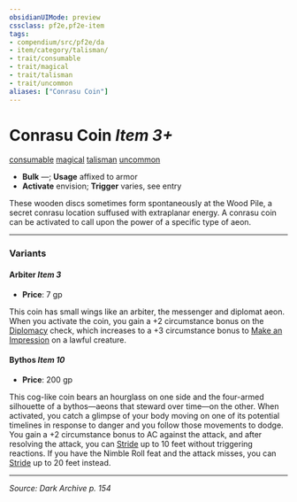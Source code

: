 ```yaml
---
obsidianUIMode: preview
cssclass: pf2e,pf2e-item
tags:
- compendium/src/pf2e/da
- item/category/talisman/
- trait/consumable
- trait/magical
- trait/talisman
- trait/uncommon
aliases: ["Conrasu Coin"]
---
```

# Conrasu Coin *Item 3+*  
[consumable](consumable.md "Consumable Item Trait")  [magical](magical.md "Magical Item Trait")  [talisman](talisman.md "Talisman Item Trait")  [uncommon](uncommon.md "Uncommon Rarity Trait")  

- **Bulk** —; **Usage** affixed to armor
- **Activate** envision; **Trigger** varies, see entry

These wooden discs sometimes form spontaneously at the Wood Pile, a secret conrasu location suffused with extraplanar energy. A conrasu coin can be activated to call upon the power of a specific type of aeon.

---

### Variants

#### Arbiter *Item 3*

- **Price**: 7 gp

This coin has small wings like an arbiter, the messenger and diplomat aeon. When you activate the coin, you gain a +2 circumstance bonus on the [Diplomacy](skills.md#Diplomacy) check, which increases to a +3 circumstance bonus to [Make an Impression](make-an-impression.md) on a lawful creature.

#### Bythos *Item 10*

- **Price**: 200 gp

This cog-like coin bears an hourglass on one side and the four-armed silhouette of a bythos—aeons that steward over time—on the other. When activated, you catch a glimpse of your body moving on one of its potential timelines in response to danger and you follow those movements to dodge. You gain a +2 circumstance bonus to AC against the attack, and after resolving the attack, you can [Stride](stride.md) up to 10 feet without triggering reactions. If you have the Nimble Roll feat and the attack misses, you can [Stride](stride.md) up to 20 feet instead.

---
*Source: Dark Archive p. 154*